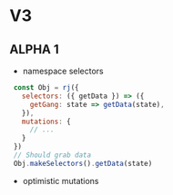 # V3


## ALPHA 1
 - namespace selectors
 ```js
  const Obj = rj({
    selectors: ({ getData }) => ({
      getGang: state => getData(state),
    }),
    mutations: {
      // ...
    }
  })
  // Should grab data
  Obj.makeSelectors().getData(state)
 ```
 - optimistic mutations